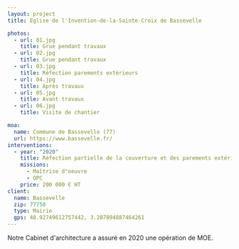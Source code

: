```yaml
---
layout: project
title: Eglise de l'Invention-de-la-Sainte-Croix de Bassevelle

photos:
  - url: 01.jpg
    title: Grue pendant travaux
  - url: 02.jpg
    title: Grue pendant travaux
  - url: 03.jpg
    title: Réfection parements extérieurs
  - url: 04.jpg
    title: Après travaux
  - url: 05.jpg
    title: Avant travaux
  - url: 06.jpg
    title: Visite de chantier

moa:
  name: Commune de Bassevelle (77)
  url: https://www.bassevelle.fr/
interventions:
  - year: "2020"
    title: Réfection partielle de la couverture et des parements extérieurs
    missions:
      - Maîtrise d"oeuvre
      - OPC
    price: 200 000 € HT
client:
  name: Bassevelle
  zip: 77750
  type: Mairie
  gps: 48.92749612757442, 3.287894887464261
---
```


Notre Cabinet d'architecture a assuré en 2020 une opération de MOE.
